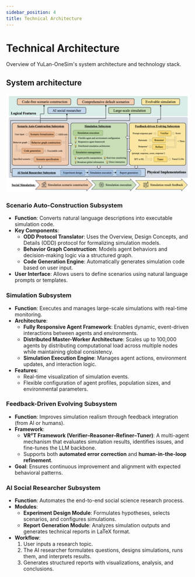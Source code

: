 ```yaml
---
sidebar_position: 4
title: Technical Architecture
---
```


# Technical Architecture

Overview of YuLan-OneSim's system architecture and technology stack.

## System architecture

![System Components](../../static/img/sys_components.png)

### Scenario Auto-Construction Subsystem
- **Function**: Converts natural language descriptions into executable simulation code.
- **Key Components**:
  - **ODD Protocol Translator**: Uses the Overview, Design Concepts, and Details (ODD) protocol for formalizing simulation models.
  - **Behavior Graph Construction**: Models agent behaviors and decision-making logic via a structured graph.
  - **Code Generation Engine**: Automatically generates simulation code based on user input.
- **User Interface**: Allows users to define scenarios using natural language prompts or templates.

### Simulation Subsystem
- **Function**: Executes and manages large-scale simulations with real-time monitoring.
- **Architecture**:
  - **Fully Responsive Agent Framework**: Enables dynamic, event-driven interactions between agents and environments.
  - **Distributed Master-Worker Architecture**: Scales up to 100,000 agents by distributing computational load across multiple nodes while maintaining global consistency.
  - **Simulation Execution Engine**: Manages agent actions, environment updates, and interaction logic.
- **Features**:
  - Real-time visualization of simulation events.
  - Flexible configuration of agent profiles, population sizes, and environmental parameters.
  
### Feedback-Driven Evolving Subsystem
- **Function**: Improves simulation realism through feedback integration (from AI or humans).
- **Framework**:
  - **VR²T Framework (Verifier–Reasoner–Refiner–Tuner)**: A multi-agent mechanism that evaluates simulation results, identifies issues, and fine-tunes the LLM backbone.
  - Supports both **automated error correction** and **human-in-the-loop refinement**.
- **Goal**: Ensures continuous improvement and alignment with expected behavioral patterns. 

### AI Social Researcher Subsystem
- **Function**: Automates the end-to-end social science research process.
- **Modules**:
  - **Experiment Design Module**: Formulates hypotheses, selects scenarios, and configures simulations.
  - **Report Generation Module**: Analyzes simulation outputs and generates technical reports in LaTeX format.
- **Workflow**:
  1. User inputs a research topic.
  2. The AI researcher formulates questions, designs simulations, runs them, and interprets results.
  3. Generates structured reports with visualizations, analysis, and conclusions.